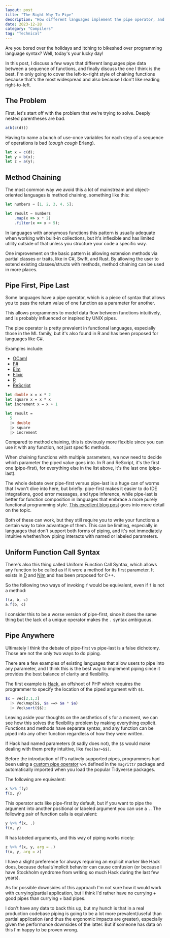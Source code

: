 ```yaml
---
layout: post
title: "The Right Way To Pipe"
description: "How different languages implement the pipe operator, and what I think is the best way"
date: 2023-12-28
category: "Compilers"
tag: "Technical"
---
```


Are you bored over the holidays and itching to bikeshed over programming language syntax? Well, today's your lucky day!

In this post, I discuss a few ways that different languages pipe data between a sequence of functions, and finally discuss the one I think is the best. I'm only going to cover the left-to-right style of chaining functions because that's the most widespread and also because I don't like reading right-to-left.

## The Problem

First, let's start off with the problem that we're trying to solve. Deeply nested parentheses are bad. 

```javascript
a(b(c(d)))
```

Having to name a bunch of use-once variables for each step of a sequence of operations is bad (*cough cough* Erlang). 

```javascript
let x = c(d);
let y = b(x);
let z = a(y);
```

## Method Chaining

The most common way we avoid this a lot of mainstream and object-oriented languages is method chaining, something like this:

```javascript
let numbers = [1, 2, 3, 4, 5];

let result = numbers
    .map(x => x * 2)
    .filter(x => x > 5);
```

In languages with anonymous functions this pattern is usually adequate when working with built-in collections, but it's inflexible and has limited utility outside of that unless you structure your code a specific way.

One improvement on the basic pattern is allowing extension methods via partial classes or traits, like in C#, Swift, and Rust. By allowing the user to extend existing classes/structs with methods, method chaining can be used in more places.

## Pipe First, Pipe Last

Some languages have a pipe operator, which is a piece of syntax that allows you to pass the return value of one function as a parameter for another.

This allows programmers to model data flow between functions intuitively, and is probably influenced or inspired by UNIX pipes.

The pipe operator is pretty prevalent in functional languages, especially those in the ML family, but it's also found in R and has been proposed for languages like C#.

Examples include:
- [OCaml](https://cs3110.github.io/textbook/chapters/hop/pipelining.html)
- [F#](https://learn.microsoft.com/en-us/dotnet/fsharp/language-reference/functions/#pipelines)
- [Elm](https://harfangk.github.io/2018/01/27/elm-function-operators.html)
- [Elixir](https://elixirschool.com/en/lessons/basics/pipe_operator)
- [R](https://www.r-bloggers.com/2021/05/the-new-r-pipe/)
- [ReScript](https://rescript-lang.org/docs/manual/latest/pipe)

```fsharp
let double x = x * 2
let square x = x * x
let increment x = x + 1

let result =
  5
  |> double
  |> square
  |> increment
```

Compared to method chaining, this is obviously more flexible since you can use it with any function, not just specific methods.

When chaining functions with multiple parameters, we now need to decide which parameter the piped value goes into. In R and ReScript, it's the first one (pipe-first), for everything else in the list above, it's the last one (pipe-last).

The whole debate over pipe-first versus pipe-last is a huge can of worms that I won't dive into here, but briefly: pipe-first makes it easier to do IDE integrations, good error messages, and type inference, while pipe-last is better for function composition in languages that embrace a more purely functional programming style. [This excellent blog post](https://www.javierchavarri.com/data-first-and-data-last-a-comparison/) goes into more detail on the topic. 

Both of these can work, but they still require you to write your functions a certain way to take advantage of them. This can be limiting, especially in languages that don't support both forms of piping, and it's not immediately intuitive whether/how piping interacts with named or labeled parameters.

## Uniform Function Call Syntax

There's also this thing called Uniform Function Call Syntax, which allows any function to be called as if it were a method for its first parameter. It exists in [D](https://tour.dlang.org/tour/en/gems/uniform-function-call-syntax-ufcs) and [Nim](https://nim-by-example.github.io/oop/) and has been proposed for C++.

So the following two ways of invoking `f` would be equivalent, even if `f` is not a method:

```javascript
f(a, b, c)
a.f(b, c)
```

I consider this to be a worse version of pipe-first, since it does the same thing but the lack of a unique operator makes the `.` syntax ambiguous.

## Pipe Anywhere

Ultimately I think the debate of pipe-first vs pipe-last is a false dichotomy. Those are not the only two ways to do piping. 

There are a few examples of existing languages that allow users to pipe into any parameter, and I think this is the best way to implement piping since it provides the best balance of clarity and flexibility.

The first example is [Hack](https://docs.hhvm.com/hack/expressions-and-operators/pipe), an offshoot of PHP which requires the programmer to specify the location of the piped argument with `$$`.

```php
$x = vec[2,1,3]
  |> Vec\map($$, $a ==> $a * $a)
  |> Vec\sort($$);
```

Leaving aside your thoughts on the aesthetics of `$` for a moment, we can see how this solves the flexibility problem by making everything explicit. Functions and methods have separate syntax, and any function can be piped into any other function regardless of how they were written.

If Hack had named parameters (it sadly does not), the `$$` would make dealing with them pretty intuitive, like `foo(bar=$$)`.

Before the introduction of R's natively supported pipes, programmers had been using a [custom pipe operator](https://magrittr.tidyverse.org/reference/pipe.html) `%>%` defined in the `magrittr` package and automatically imported when you load the popular Tidyverse packages. 

The following are equivalent:
```r
x %>% f(y)
f(x, y)
```

This operator acts like pipe-first by default, but if you want to pipe the argument into another positional or labeled argument you can use a `.`. The following pair of function calls is equivalent:

```r
y %>% f(x, .)
f(x, y)
```

R has labeled arguments, and this way of piping works nicely:

```r
z %>% f(x, y, arg = .)
f(x, y, arg = z)
```

I have a slight preference for always requiring an explicit marker like Hack does, because default/implicit behavior can cause confusion (or because I have Stockholm syndrome from writing so much Hack during the last few years).

As for possible downsides of this approach I'm not sure how it would work with currying/partial application, but I think I'd rather have no currying + good pipes than currying + bad pipes. 

I don't have any data to back this up, but my hunch is that in a real production codebase piping is going to be a lot more prevalent/useful than partial application (and thus the ergonomic impacts are greater), especially given the performance downsides of the latter. But if someone has data on this I'm happy to be proven wrong.
